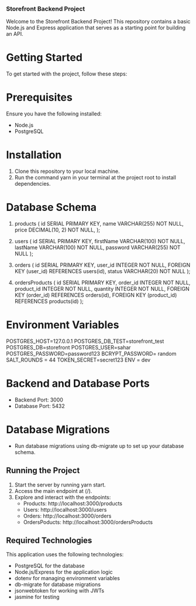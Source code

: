 ### Storefront Backend Project
Welcome to the Storefront Backend Project! This repository contains a basic Node.js and Express application that serves as a starting point for building an API.

# Getting Started
To get started with the project, follow these steps:

# Prerequisites
Ensure you have the following installed:

- Node.js
- PostgreSQL

# Installation

1. Clone this repository to your local machine.
2. Run the command yarn in your terminal at the project root to install dependencies.

# Database Schema

1. products (
    id SERIAL PRIMARY KEY,
    name VARCHAR(255) NOT NULL,
    price DECIMAL(10, 2) NOT NULL,
);


2. users (
    id SERIAL PRIMARY KEY,
    firstName VARCHAR(100) NOT NULL,
    lastName VARCHAR(100) NOT NULL,
    password VARCHAR(255) NOT NULL
);

3. orders (
    id SERIAL PRIMARY KEY,
    user_id INTEGER NOT NULL,
    FOREIGN KEY (user_id) REFERENCES users(id),
    status VARCHAR(20) NOT NULL
);

4. ordersProducts (
    id SERIAL PRIMARY KEY,
    order_id INTEGER NOT NULL,
    product_id INTEGER NOT NULL,
    quantity INTEGER NOT NULL,
    FOREIGN KEY (order_id) REFERENCES orders(id),
    FOREIGN KEY (product_id) REFERENCES products(id)
);


# Environment Variables

POSTGRES_HOST=127.0.0.1
POSTGRES_DB_TEST=storefront_test
POSTGRES_DB=storefront
POSTGRES_USER=sahar
POSTGRES_PASSWORD=password123
BCRYPT_PASSWORD= random
SALT_ROUNDS = 44
TOKEN_SECRET=secret123
ENV = dev


# Backend and Database Ports

- Backend Port: 3000
- Database Port: 5432

# Database Migrations

- Run database migrations using db-migrate up to set up your database schema.

 
## Running the Project
1. Start the server by running yarn start.
2. Access the main endpoint at (/).
3. Explore and interact with the endpoints:	
	- Products: http://localhost:3000/products		
	- Users: http://localhost:3000/users
	- Orders: http://localhost:3000/orders
    - OrdersPoducts: http://localhost:3000/ordersProducts

## Required Technologies
This application uses the following technologies:

- PostgreSQL for the database
- Node.js/Express for the application logic
- dotenv for managing environment variables
- db-migrate for database migrations
- jsonwebtoken for working with JWTs
- jasmine for testing